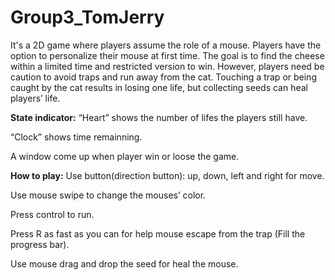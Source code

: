 # Group3_TomJerry
It's a 2D game where players assume the role of a mouse. Players have the option to personalize their mouse at first time. The goal is to find the cheese within a limited time and restricted version to win. However, players need be caution to avoid traps and run away from the cat. Touching a trap or being caught by the cat results in losing one life, but collecting seeds can heal players’ life.

**State indicator:**
“Heart” shows the number of lifes the players still have.

“Clock” shows time remainning.

A window come up when player win or loose the game.


**How to play:**
Use button(direction button): up, down, left and right for move.

Use mouse swipe to change the mouses’ color.

Press control to run.

Press R as fast as you can for help mouse escape from the trap (Fill the progress bar).

Use mouse drag and drop the seed for heal the mouse.

